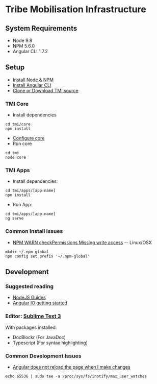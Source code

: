 # Tribe Mobilisation Infrastructure


## System Requirements

- Node 9.8
- NPM 5.6.0
- Angular CLI 1.7.2


## Setup

- [Install Node & NPM](https://nodejs.org/en/) 
- [Install Angular CLI](https://github.com/angular/angular-cli/blob/master/README.md#installation)
- [Clone or Download TMI source](https://github.com/scheepers/tmi.git)


### TMI Core

- Install dependencies
```
cd tmi/core
npm install
```
- [Configure core](./core/README.md)
- Run core
```
cd tmi
node core
```


### TMI Apps

- Install dependencies:
```
cd tmi/apps/[app-name]
npm install
```
- Run App:
```
cd tmi/apps/[app-name]
ng serve
```


### Common Install Issues

- [NPM WARN checkPermissions Missing write access](https://docs.npmjs.com/getting-started/fixing-npm-permissions)
-- Linux/OSX
```
mkdir ~/.npm-global
npm config set prefix '~/.npm-global'
```


## Development


### Suggested reading

- [NodeJS Guides](https://nodejs.org/en/docs/guides)
- [Angular IO getting started](https://angular.io/guide/quickstart)


### Editor: [Sublime Text 3](https://sublimetext.com)

With packages installed:
- DocBlockr (For JavaDoc)
- Typescript (For syntax highlighting)


### Common Development Issues
- [Angular does not reload the page when I make changes](https://github.com/guard/listen/wiki/Increasing-the-amount-of-inotify-watchers)
```
echo 65536 | sudo tee -a /proc/sys/fs/inotify/max_user_watches
```
